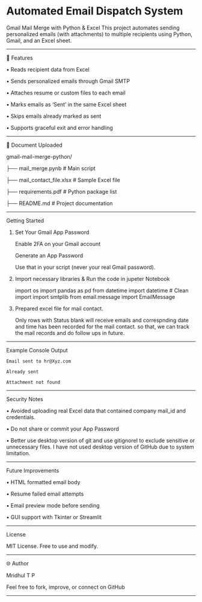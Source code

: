 # Automated Email Dispatch System


Gmail Mail Merge with Python & Excel
This project automates sending personalized emails (with attachments) to multiple recipients using Python, Gmail, and an Excel sheet.
________________________________________
🔧 Features

•	Reads recipient data from Excel

•	Sends personalized emails through Gmail SMTP

•	Attaches resume or custom files to each email

•	Marks emails as ‘Sent’ in the same Excel sheet

•	Skips emails already marked as sent

•	Supports graceful exit and error handling

________________________________________
📂 Document Uploaded

gmail-mail-merge-python/

├── mail_merge.pynb           # Main script

├── mail_contact_file.xlsx    # Sample Excel file

├── requirements.pdf        # Python package list

├── README.md               # Project documentation

________________________________________
Getting Started

1. Set Your Gmail App Password
   
      Enable 2FA on your Gmail account
   
      Generate an App Password
   
      Use that in your script (never your real Gmail password).
   

2. Import necessary libraries  & Run the code in jupeter Notebook

     import os
     import pandas as pd
     from datetime import datetime  #  Clean import
     import smtplib
     from email.message import EmailMessage

3. Prepared excel file for mail contact.   

   Only rows with Status blank will receive emails and correspnding date and time has been recorded for the mail contact. so that, we can track the mail records and do follow ups in future.
________________________________________
Example Console Output

    Email sent to hr@Xyz.com
    
    Already sent
    
    Attachment not found
 
________________________________________
Security Notes

   •	Avoided uploading real Excel data that contained company mail_id and credentials.
   
   •	Do not share or commit your App Password
   
   •	Better use desktop version of git and use gitignoreI to exclude sensitive or unnecessary files. I have not used desktop version of GitHub due to system limitation.

________________________________________
Future Improvements

   •	HTML formatted email body
   
   •	Resume failed email attempts
   
   •	Email preview mode before sending
   
   •	GUI support with Tkinter or Streamlit

________________________________________
License

   MIT License. Free to use and modify.
________________________________________
🌐 Author

Mridhul T P

Feel free to fork, improve, or connect on GitHub
________________________________________


